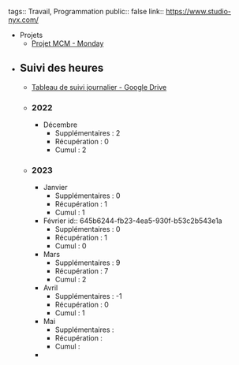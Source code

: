 tags:: Travail, Programmation
public:: false
link:: https://www.studio-nyx.com/

- Projets
	- [Projet MCM - Monday](https://studio-nyx-team.monday.com/boards/2800311162)
- ## Suivi des heures
	- [Tableau de suivi journalier - Google Drive](https://docs.google.com/spreadsheets/d/1EqayOFppUccPdnXB0VI9qlFX2WD4RTxJS0vloIH3Wn0/edit#gid=1551011763)
	- ### 2022
		- Décembre
			- Supplémentaires : 2
			- Récupération : 0
			- Cumul : 2
	- ### 2023
		- Janvier
			- Supplémentaires : 0
			- Récupération : 1
			- Cumul : 1
		- Février
		  id:: 645b6244-fb23-4ea5-930f-b53c2b543e1a
			- Supplémentaires : 0
			- Récupération : 1
			- Cumul : 0
		- Mars
			- Supplémentaires : 9
			- Récupération : 7
			- Cumul : 2
		- Avril
			- Supplémentaires : -1
			- Récupération : 0
			- Cumul : 1
		- Mai
			- Supplémentaires :
			- Récupération :
			- Cumul :
		-